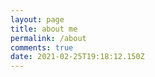 ```yaml
---
layout: page
title: about me
permalink: /about
comments: true
date: 2021-02-25T19:18:12.150Z
---
```

